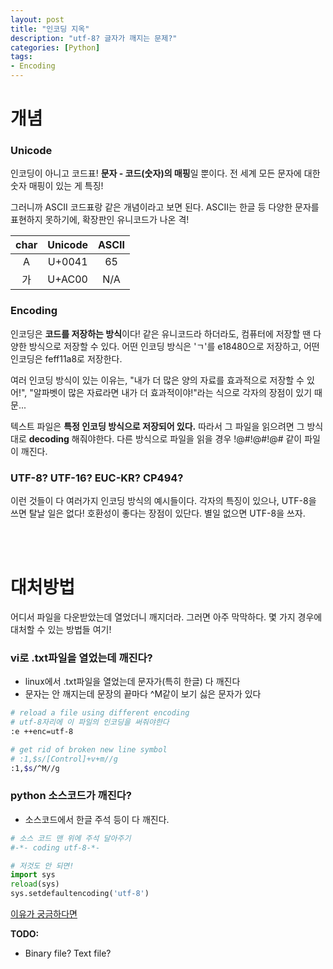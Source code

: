```yaml
---
layout: post
title: "인코딩 지옥"
description: "utf-8? 글자가 깨지는 문제?"
categories: [Python]
tags:
- Encoding
---
```




# 개념

### Unicode

인코딩이 아니고 코드표! **문자 - 코드(숫자)의 매핑**일 뿐이다. 전 세계 모든 문자에 대한 숫자 매핑이 있는 게 특징!

그러니까 ASCII 코드표랑 같은 개념이라고 보면 된다. ASCII는 한글 등 다양한 문자를 표현하지 못하기에, 확장판인 유니코드가 나온 격!

| char | Unicode | ASCII |
| :--: | :-----: | :---: |
|  A   | U+0041  |  65   |
|  가  | U+AC00  |  N/A  |

### Encoding

인코딩은 **코드를 저장하는 방식**이다! 같은 유니코드라 하더라도, 컴퓨터에 저장할 땐 다양한 방식으로 저장할 수 있다. 어떤 인코딩 방식은 'ㄱ'를 e18480으로 저장하고, 어떤 인코딩은 feff11a8로 저장한다.  

여러 인코딩 방식이 있는 이유는, "내가 더 많은 양의 자료를 효과적으로 저장할 수 있어!", "알파벳이 많은 자료라면 내가 더 효과적이야!"라는 식으로 각자의 장점이 있기 때문...

텍스트 파일은 **특정 인코딩 방식으로 저장되어 있다.** 따라서 그 파일을 읽으려면 그 방식대로 **decoding** 해줘야한다. 다른 방식으로 파일을 읽을 경우 !@#!@#!@# 같이 파일이 깨진다. 

### UTF-8? UTF-16? EUC-KR? CP494?

이런 것들이 다 여러가지 인코딩 방식의 예시들이다. 각자의 특징이 있으나, UTF-8을 쓰면 탈날 일은 없다! 호환성이 좋다는 장점이 있단다. 별일 없으면 UTF-8을 쓰자. 

<br><br>

# 대처방법

어디서 파일을 다운받았는데 열었더니 깨지더라. 그러면 아주 막막하다. 몇 가지 경우에 대처할 수 있는 방법들 여기!

### vi로 .txt파일을 열었는데 깨진다?

- linux에서 .txt파일을 열었는데 문자가(특히 한글) 다 깨진다
- 문자는 안 깨지는데 문장의 끝마다 ^M같이 보기 싫은 문자가 있다

```bash
# reload a file using different encoding
# utf-8자리에 이 파일의 인코딩을 써줘야한다
:e ++enc=utf-8

# get rid of broken new line symbol
# :1,$s/[Control]+v+m//g
:1,$s/^M//g 

```



### python 소스코드가 깨진다?

- 소스코드에서 한글 주석 등이 다 깨진다.

```python
# 소스 코드 맨 위에 주석 달아주기
#-*- coding utf-8-*-

# 저것도 안 되면!
import sys
reload(sys)
sys.setdefaultencoding('utf-8')
```

[이유가 궁금하다면](https://libsora.so/posts/python-hangul/)



__TODO:__

- Binary file? Text file?